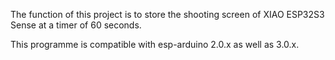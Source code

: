 The function of this project is to store the shooting screen of XIAO ESP32S3 Sense at a timer of 60 seconds.



This programme is compatible with esp-arduino 2.0.x as well as 3.0.x.

